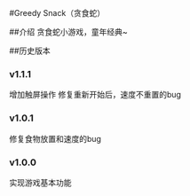 #Greedy Snack（贪食蛇）

##介绍
贪食蛇小游戏，童年经典~

##历史版本

### v1.1.1
增加触屏操作
修复重新开始后，速度不重置的bug

### v1.0.1
修复食物放置和速度的bug

### v1.0.0
实现游戏基本功能